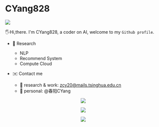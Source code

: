# CYang828

![](https://komarev.com/ghpvc/?username=CYang828&color=yellowgreen)

🖐️Hi,there. I'm CYang828, a coder on AI, welcome to my `Github profile`.

- 📢 Research
    - NLP
    - Recommend System
    - Compute Cloud
    
- ✉️ Contact me
    - 🔭 research & work: zcy20@mails.tsinghua.edu.cn
    - :boy: personal: @春阳CYang


<p align="center"> <img align="center" src="https://github-profile-trophy.vercel.app/?username=CYang828&theme=onedark)](https://github.com/ryo-ma/github-profile-trophy" />
    
<p align="center"> <img align="center" src="https://github-readme-stats.vercel.app/api?username=CYang828&show_icons=true&theme=tokyonight)" />

<p align="center"> <img align="center" style="padding=0;" src="https://github-readme-stats.quantumlytangled.vercel.app/api/top-langs/?username=CYang828&layout=compact&show_icons=true&hide_border=true&icon_color=f0f0f000&count_private=true&theme=tokyonight" /> </p>
